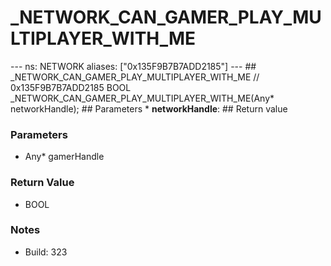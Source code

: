 # _NETWORK_CAN_GAMER_PLAY_MULTIPLAYER_WITH_ME

--- ns: NETWORK aliases: ["0x135F9B7B7ADD2185"] --- ## _NETWORK_CAN_GAMER_PLAY_MULTIPLAYER_WITH_ME  // 0x135F9B7B7ADD2185 BOOL _NETWORK_CAN_GAMER_PLAY_MULTIPLAYER_WITH_ME(Any* networkHandle);   ## Parameters * **networkHandle**:  ## Return value

### Parameters
* Any* gamerHandle

### Return Value
* BOOL

### Notes
* Build: 323

